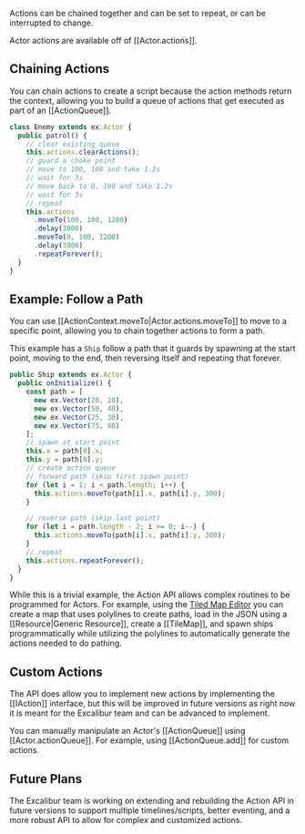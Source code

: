 Actions can be chained together and can be set to repeat,
or can be interrupted to change.

Actor actions are available off of [[Actor.actions]].

## Chaining Actions

You can chain actions to create a script because the action
methods return the context, allowing you to build a queue of
actions that get executed as part of an [[ActionQueue]].

```ts
class Enemy extends ex.Actor {
  public patrol() {
    // clear existing queue
    this.actions.clearActions();
    // guard a choke point
    // move to 100, 100 and take 1.2s
    // wait for 3s
    // move back to 0, 100 and take 1.2s
    // wait for 3s
    // repeat
    this.actions
      .moveTo(100, 100, 1200)
      .delay(3000)
      .moveTo(0, 100, 1200)
      .delay(3000)
      .repeatForever();
  }
}
```

## Example: Follow a Path

You can use [[ActionContext.moveTo|Actor.actions.moveTo]] to move to a specific point,
allowing you to chain together actions to form a path.

This example has a `Ship` follow a path that it guards by
spawning at the start point, moving to the end, then reversing
itself and repeating that forever.

```ts
public Ship extends ex.Actor {
  public onInitialize() {
    const path = [
      new ex.Vector(20, 20),
      new ex.Vector(50, 40),
      new ex.Vector(25, 30),
      new ex.Vector(75, 80)
    ];
    // spawn at start point
    this.x = path[0].x;
    this.y = path[0].y;
    // create action queue
    // forward path (skip first spawn point)
    for (let i = 1; i < path.length; i++) {
      this.actions.moveTo(path[i].x, path[i].y, 300);
    }

    // reverse path (skip last point)
    for (let i = path.length - 2; i >= 0; i--) {
      this.actions.moveTo(path[i].x, path[i].y, 300);
    }
    // repeat
    this.actions.repeatForever();
  }
}
```

While this is a trivial example, the Action API allows complex
routines to be programmed for Actors. For example, using the
[Tiled Map Editor](http://mapeditor.org) you can create a map that
uses polylines to create paths, load in the JSON using a
[[Resource|Generic Resource]], create a [[TileMap]],
and spawn ships programmatically while utilizing the polylines
to automatically generate the actions needed to do pathing.

## Custom Actions

The API does allow you to implement new actions by implementing the [[IAction]]
interface, but this will be improved in future versions as right now it
is meant for the Excalibur team and can be advanced to implement.

You can manually manipulate an Actor's [[ActionQueue]] using
[[Actor.actionQueue]]. For example, using [[ActionQueue.add]] for
custom actions.

## Future Plans

The Excalibur team is working on extending and rebuilding the Action API
in future versions to support multiple timelines/scripts, better eventing,
and a more robust API to allow for complex and customized actions.
